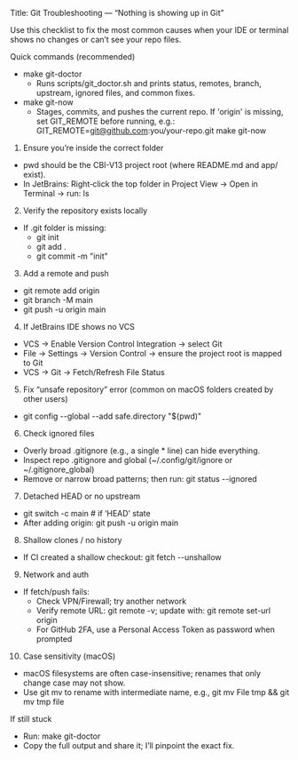 Title: Git Troubleshooting — “Nothing is showing up in Git”

Use this checklist to fix the most common causes when your IDE or terminal shows no changes or can’t see your repo files.

Quick commands (recommended)
- make git-doctor
  - Runs scripts/git_doctor.sh and prints status, remotes, branch, upstream, ignored files, and common fixes.
- make git-now
  - Stages, commits, and pushes the current repo. If 'origin' is missing, set GIT_REMOTE before running, e.g.:
    GIT_REMOTE=git@github.com:you/your-repo.git make git-now

1) Ensure you’re inside the correct folder
- pwd should be the CBI-V13 project root (where README.md and app/ exist).
- In JetBrains: Right‑click the top folder in Project View → Open in Terminal → run: ls

2) Verify the repository exists locally
- If .git folder is missing:
  - git init
  - git add .
  - git commit -m "init"

3) Add a remote and push
- git remote add origin <your-repo-url>
- git branch -M main
- git push -u origin main

4) If JetBrains IDE shows no VCS
- VCS → Enable Version Control Integration → select Git
- File → Settings → Version Control → ensure the project root is mapped to Git
- VCS → Git → Fetch/Refresh File Status

5) Fix “unsafe repository” error (common on macOS folders created by other users)
- git config --global --add safe.directory "$(pwd)"

6) Check ignored files
- Overly broad .gitignore (e.g., a single * line) can hide everything.
- Inspect repo .gitignore and global (~/.config/git/ignore or ~/.gitignore_global)
- Remove or narrow broad patterns; then run: git status --ignored

7) Detached HEAD or no upstream
- git switch -c main    # if ‘HEAD’ state
- After adding origin: git push -u origin main

8) Shallow clones / no history
- If CI created a shallow checkout: git fetch --unshallow

9) Network and auth
- If fetch/push fails:
  - Check VPN/Firewall; try another network
  - Verify remote URL: git remote -v; update with: git remote set-url origin <url>
  - For GitHub 2FA, use a Personal Access Token as password when prompted

10) Case sensitivity (macOS)
- macOS filesystems are often case-insensitive; renames that only change case may not show.
- Use git mv to rename with intermediate name, e.g., git mv File tmp && git mv tmp file

If still stuck
- Run: make git-doctor
- Copy the full output and share it; I’ll pinpoint the exact fix.
